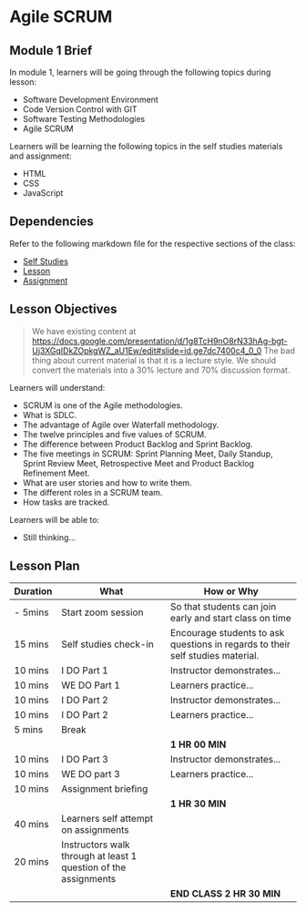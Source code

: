 # Agile SCRUM

## Module 1 Brief

In module 1, learners will be going through the following topics during lesson:
- Software Development Environment
- Code Version Control with GIT
- Software Testing Methodologies
- Agile SCRUM

Learners will be learning the following topics in the self studies materials and assignment:
- HTML
- CSS
- JavaScript

## Dependencies

Refer to the following markdown file for the respective sections of the class:
- [Self Studies](./studies.md)
- [Lesson](./lesson.md)
- [Assignment](./assignment.md)

## Lesson Objectives

> We have existing content at https://docs.google.com/presentation/d/1g8TcH9nO8rN33hAg-bgt-Uj3XGqIDkZOpkgWZ_aU1Ew/edit#slide=id.ge7dc7400c4_0_0
> The bad thing about current material is that it is a lecture style. We should convert the materials into a 30% lecture and 70% discussion format.

Learners will understand:
- SCRUM is one of the Agile methodologies.
- What is SDLC.
- The advantage of Agile over Waterfall methodology.
- The twelve principles and five values of SCRUM.
- The difference between Product Backlog and Sprint Backlog.
- The five meetings in SCRUM: Sprint Planning Meet, Daily Standup, Sprint Review Meet, Retrospective Meet and Product Backlog Refinement Meet.
- What are user stories and how to write them.
- The different roles in a SCRUM team.
- How tasks are tracked.

Learners will be able to:
- Still thinking...


## Lesson Plan

|Duration|What|How or Why|
|--------|-----|-------|
|- 5mins |Start zoom session|So that students can join early and start class on time|
|15 mins|Self studies check-in|Encourage students to ask questions in regards to their self studies material.|
|10 mins|I DO Part 1|Instructor demonstrates...|
|10 mins|WE DO Part 1|Learners practice...|
|10 mins|I DO Part 2|Instructor demonstrates...|
|10 mins|I DO Part 2|Learners practice...|
|5 mins| Break||
|||**1 HR 00 MIN**|
|10 mins|I DO Part 3| Instructor demonstrates...|
|10 mins|WE DO part 3| Learners practice...|
|10 mins|Assignment briefing|
|||**1 HR 30 MIN**|
|40 mins|Learners self attempt on assignments|
|20 mins|Instructors walk through at least 1 question of the assignments|
|||**END CLASS 2 HR 30 MIN**|


